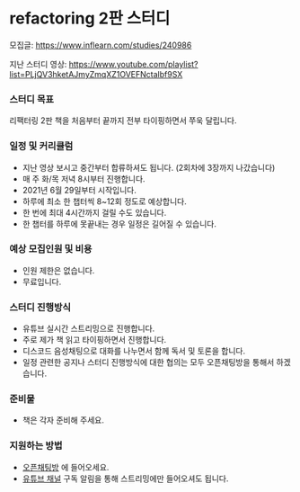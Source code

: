 # refactoring 2판 스터디

모집글: https://www.inflearn.com/studies/240986

지난 스터디 영상: https://www.youtube.com/playlist?list=PLjQV3hketAJmyZmqXZ1OVEFNctalbf9SX

### 스터디 목표

리팩터링 2판 책을 처음부터 끝까지 전부 타이핑하면서 쭈욱 달립니다.

### 일정 및 커리큘럼 

- 지난 영상 보시고 중간부터 합류하셔도 됩니다. (2회차에 3장까지 나갔습니다)
- 매 주 화/목 저녁 8시부터 진행합니다.
- 2021년 6월 29일부터 시작입니다.
- 하루에 최소 한 챕터씩 8~12회 정도로 예상합니다.
- 한 번에 최대 4시간까지 걸릴 수도 있습니다.
- 한 챕터를 하루에 못끝내는 경우 일정은 길어질 수 있습니다.

### 예상 모집인원 및 비용

- 인원 제한은 없습니다.
- 무료입니다.

### 스터디 진행방식
- 유튜브 실시간 스트리밍으로 진행합니다.
- 주로 제가 책 읽고 타이핑하면서 진행합니다.
- 디스코드 음성채팅으로 대화를 나누면서 함께 독서 및 토론을 합니다.
- 일정 관련한 공지나 스터디 진행방식에 대한 협의는 모두 오픈채팅방을 통해서 하겠습니다.

### 준비물
- 책은 각자 준비해 주세요.

### 지원하는 방법
- [오픈채팅방](https://open.kakao.com/o/gtvCekld) 에 들어오세요.
- [유튜브 채널](https://www.youtube.com/channel/UC68WPMGvA3Zj4qmqAuS8-ow) 구독 알림을 통해 스트리밍에만 들어오셔도 됩니다.
